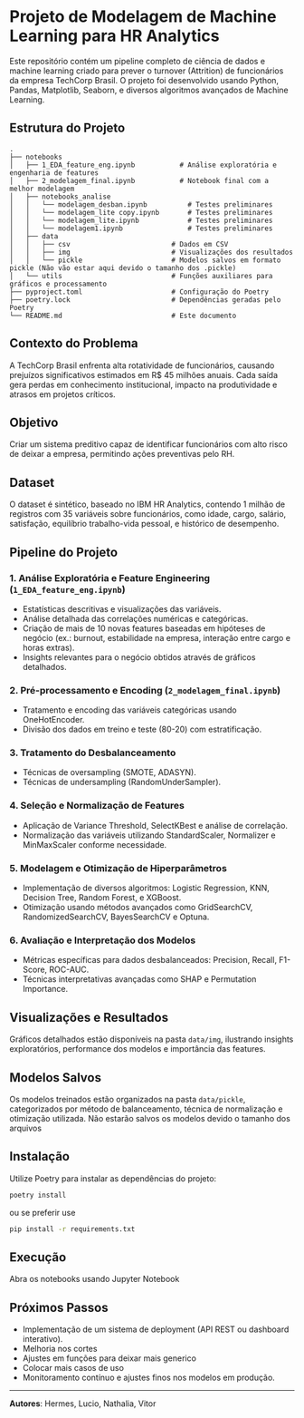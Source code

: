 # Projeto de Modelagem de Machine Learning para HR Analytics

Este repositório contém um pipeline completo de ciência de dados e machine learning criado para prever o turnover (Attrition) de funcionários da empresa TechCorp Brasil. O projeto foi desenvolvido usando Python, Pandas, Matplotlib, Seaborn, e diversos algoritmos avançados de Machine Learning.

## Estrutura do Projeto

```
.
├── notebooks
│   ├── 1_EDA_feature_eng.ipynb           # Análise exploratória e engenharia de features
│   ├── 2_modelagem_final.ipynb           # Notebook final com a melhor modelagem
│   ├── notebooks_analise
│   │   └── modelagem_desban.ipynb          # Testes preliminares
│   │   └── modelagem_lite copy.ipynb       # Testes preliminares
│   │   └── modelagem_lite.ipynb            # Testes preliminares
│   │   └── modelagem1.ipynb                # Testes preliminares
│   ├── data
│   │   ├── csv                         # Dados em CSV
│   │   ├── img                         # Visualizações dos resultados
│   │   └── pickle                      # Modelos salvos em formato pickle (Não vão estar aqui devido o tamanho dos .pickle)
│   └── utils                           # Funções auxiliares para gráficos e processamento
├── pyproject.toml                      # Configuração do Poetry
├── poetry.lock                         # Dependências geradas pelo Poetry
└── README.md                           # Este documento
```

## Contexto do Problema

A TechCorp Brasil enfrenta alta rotatividade de funcionários, causando prejuízos significativos estimados em R\$ 45 milhões anuais. Cada saída gera perdas em conhecimento institucional, impacto na produtividade e atrasos em projetos críticos.

## Objetivo

Criar um sistema preditivo capaz de identificar funcionários com alto risco de deixar a empresa, permitindo ações preventivas pelo RH.

## Dataset

O dataset é sintético, baseado no IBM HR Analytics, contendo 1 milhão de registros com 35 variáveis sobre funcionários, como idade, cargo, salário, satisfação, equilíbrio trabalho-vida pessoal, e histórico de desempenho.

## Pipeline do Projeto

### 1. Análise Exploratória e Feature Engineering (`1_EDA_feature_eng.ipynb`)

- Estatísticas descritivas e visualizações das variáveis.
- Análise detalhada das correlações numéricas e categóricas.
- Criação de mais de 10 novas features baseadas em hipóteses de negócio (ex.: burnout, estabilidade na empresa, interação entre cargo e horas extras).
- Insights relevantes para o negócio obtidos através de gráficos detalhados.

### 2. Pré-processamento e Encoding (`2_modelagem_final.ipynb`)

- Tratamento e encoding das variáveis categóricas usando OneHotEncoder.
- Divisão dos dados em treino e teste (80-20) com estratificação.

### 3. Tratamento do Desbalanceamento

- Técnicas de oversampling (SMOTE, ADASYN).
- Técnicas de undersampling (RandomUnderSampler).

### 4. Seleção e Normalização de Features

- Aplicação de Variance Threshold, SelectKBest e análise de correlação.
- Normalização das variáveis utilizando StandardScaler, Normalizer e MinMaxScaler conforme necessidade.

### 5. Modelagem e Otimização de Hiperparâmetros

- Implementação de diversos algoritmos: Logistic Regression, KNN, Decision Tree, Random Forest, e XGBoost.
- Otimização usando métodos avançados como GridSearchCV, RandomizedSearchCV, BayesSearchCV e Optuna.

### 6. Avaliação e Interpretação dos Modelos

- Métricas específicas para dados desbalanceados: Precision, Recall, F1-Score, ROC-AUC.
- Técnicas interpretativas avançadas como SHAP e Permutation Importance.

## Visualizações e Resultados

Gráficos detalhados estão disponíveis na pasta `data/img`, ilustrando insights exploratórios, performance dos modelos e importância das features.

## Modelos Salvos

Os modelos treinados estão organizados na pasta `data/pickle`, categorizados por método de balanceamento, técnica de normalização e otimização utilizada.
Não estarão salvos os modelos devido o tamanho dos arquivos

## Instalação

Utilize Poetry para instalar as dependências do projeto:

```bash
poetry install
```

ou se preferir use
```bash
pip install -r requirements.txt
```

## Execução

Abra os notebooks usando Jupyter Notebook

## Próximos Passos

- Implementação de um sistema de deployment (API REST ou dashboard interativo).
- Melhoria nos cortes
- Ajustes em funções para deixar mais generico
- Colocar mais casos de uso
- Monitoramento contínuo e ajustes finos nos modelos em produção.

---

**Autores**: Hermes, Lucio, Nathalia, Vitor
